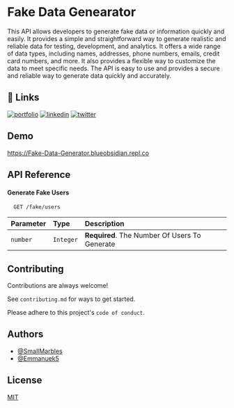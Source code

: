 
# Fake Data Genearator

This API allows developers to generate fake data or information quickly and easily. It provides a simple and straightforward way to generate realistic and reliable data for testing, development, and analytics. It offers a wide range of data types, including names, addresses, phone numbers, emails, credit card numbers, and more. It also provides a flexible way to customize the data to meet specific needs. The API is easy to use and provides a secure and reliable way to generate data quickly and accurately.
 


## 🔗 Links
[![portfolio](https://img.shields.io/badge/my_portfolio-000?style=for-the-badge&logo=ko-fi&logoColor=white)](https://blueobsidian.my.canva.site/)
[![linkedin](https://img.shields.io/badge/linkedin-0A66C2?style=for-the-badge&logo=linkedin&logoColor=white)](https://www.linkedin.com/in/blue-obsidian-033b67266/)
[![twitter](https://img.shields.io/badge/twitter-1DA1F2?style=for-the-badge&logo=twitter&logoColor=white)](https://twitter.com/@BlueObsidian8)


## Demo

https://Fake-Data-Generator.blueobsidian.repl.co


## API Reference

#### Generate Fake Users

```http
  GET /fake/users
```

| Parameter | Type     | Description                |
| :-------- | :------- | :------------------------- |
| `number` | `Integer` | **Required**. The Number Of Users To Generate |






## Contributing

Contributions are always welcome!

See `contributing.md` for ways to get started.

Please adhere to this project's `code of conduct`.


## Authors

- [@SmallMarbles](https://github.com/SmallMarbles)
- [@Emmanuek5](https://github.com/Emmanuek5)


## License

[MIT](https://choosealicense.com/licenses/mit/)

